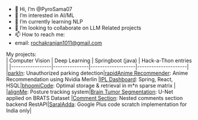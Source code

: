 - 👋 Hi, I’m @PyroSama07
- 👀 I’m interested in AI/ML
- 🌱 I’m currently learning NLP
- 💞️ I’m looking to collaborate on LLM Related projects
- 📫 How to reach me:
-  email: rochakranjan1011@gmail.com

My projects:  
| Computer Vision | Deep Learning | Springboot (java) | Hack-a-Thon entries | 
|-----------------|---------------|-------------------|---------------------| 
|[parkIn](https://github.com/PyroSama07/parkIn): Unauthorized parking detection|[rapidAnime Recommender](https://github.com/PyroSama07/rapidAnime_Recommender): Anime Recommendation using Nvidia Merlin |[IPL Dashboard](https://github.com/PyroSama07/IPL_Dashboard): Spring, React, HSQL|[bhoomiCode](https://github.com/PyroSama07/bhoomiCode): Optimal storage & retrieval in m*n sparse matrix |
|[alignMe](https://github.com/PyroSama07/alignMe): Posture tracking system|[Brain Tumor Segmentation](https://github.com/PyroSama07/segmentaion_mri): U-Net applied on BRATS Dataset |[Comment Section](https://github.com/PyroSama07/nestedCommentSection): Nested comments section backend RestAPI|[SaralAdda](https://github.com/PyroSama07/saral-adda): Google Plus code scratch implementation for India only|
 <!---
PyroSama07/PyroSama07 is a ✨ special ✨ repository because its `README.md` (this file) appears on your GitHub profile.
You can click the Preview link to take a look at your changes.
--->

